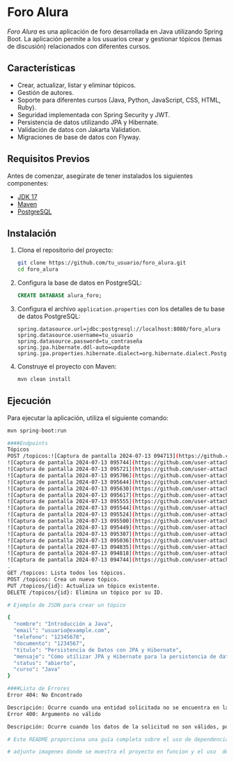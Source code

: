 # Foro Alura

_Foro Alura_ es una aplicación de foro desarrollada en Java utilizando Spring Boot. La aplicación permite a los usuarios crear y gestionar tópicos (temas de discusión) relacionados con diferentes cursos.

## Características

- Crear, actualizar, listar y eliminar tópicos.
- Gestión de autores.
- Soporte para diferentes cursos (Java, Python, JavaScript, CSS, HTML, Ruby).
- Seguridad implementada con Spring Security y JWT.
- Persistencia de datos utilizando JPA y Hibernate.
- Validación de datos con Jakarta Validation.
- Migraciones de base de datos con Flyway.

## Requisitos Previos

Antes de comenzar, asegúrate de tener instalados los siguientes componentes:

- [JDK 17](https://www.oracle.com/java/technologies/javase-jdk17-downloads.html)
- [Maven](https://maven.apache.org/download.cgi)
- [PostgreSQL](https://www.postgresql.org/download/)

## Instalación

1. Clona el repositorio del proyecto:

    ```bash
    git clone https://github.com/tu_usuario/foro_alura.git
    cd foro_alura
    ```

2. Configura la base de datos en PostgreSQL:

    ```sql
    CREATE DATABASE alura_foro;
    ```

3. Configura el archivo `application.properties` con los detalles de tu base de datos PostgreSQL:

    ```properties
    spring.datasource.url=jdbc:postgresql://localhost:8080/foro_alura
    spring.datasource.username=tu_usuario
    spring.datasource.password=tu_contraseña
    spring.jpa.hibernate.ddl-auto=update
    spring.jpa.properties.hibernate.dialect=org.hibernate.dialect.PostgreSQLDialect
    ```

4. Construye el proyecto con Maven:

    ```bash
    mvn clean install
    ```

## Ejecución

Para ejecutar la aplicación, utiliza el siguiente comando:

```bash
mvn spring-boot:run

####Endpoints
Tópicos
POST /topicos:![Captura de pantalla 2024-07-13 094713](https://github.com/user-attachments/assets/126d1759-07bc-4682-8904-fe900543e1e4)![Captura de pantalla 2024-07-13 095800](https://github.com/user-attachments/assets/384dd05f-0d0b-42c5-a5e6-fb8a242904aa)
![Captura de pantalla 2024-07-13 095744](https://github.com/user-attachments/assets/509f6036-9e5a-4384-acfc-a53363e95a3e)
![Captura de pantalla 2024-07-13 095721](https://github.com/user-attachments/assets/e7205b79-821d-4d03-a685-dbda9ae90acc)
![Captura de pantalla 2024-07-13 095706](https://github.com/user-attachments/assets/1d2806b6-5fae-4a30-a0ec-6592b9221271)
![Captura de pantalla 2024-07-13 095644](https://github.com/user-attachments/assets/b612b3da-3aa8-4260-878b-e4480712d472)
![Captura de pantalla 2024-07-13 095630](https://github.com/user-attachments/assets/2cc72642-208a-453d-a79b-4f3dc9ed23ad)
![Captura de pantalla 2024-07-13 095617](https://github.com/user-attachments/assets/88006f26-a769-4684-af85-0c377fc8fb00)
![Captura de pantalla 2024-07-13 095555](https://github.com/user-attachments/assets/a67b7445-e044-4fd0-9349-eca0fd3aa196)
![Captura de pantalla 2024-07-13 095544](https://github.com/user-attachments/assets/b8f6bcf4-5d2e-4139-9518-b22a1af733b5)
![Captura de pantalla 2024-07-13 095524](https://github.com/user-attachments/assets/b3af7ef5-49af-46b0-91d3-ad01891828f9)
![Captura de pantalla 2024-07-13 095500](https://github.com/user-attachments/assets/964ba334-2b90-4ce0-a7ad-1a7d31045305)
![Captura de pantalla 2024-07-13 095449](https://github.com/user-attachments/assets/b735ad40-40d7-4dea-806f-62d2ffc38922)
![Captura de pantalla 2024-07-13 095307](https://github.com/user-attachments/assets/eb1d8c39-e502-47b5-a9bb-e7284904872e)
![Captura de pantalla 2024-07-13 095036](https://github.com/user-attachments/assets/5585fb72-4567-41a1-bbc1-123811b5b870)
![Captura de pantalla 2024-07-13 094835](https://github.com/user-attachments/assets/fb493cbf-dea9-4f85-90dd-d7eb30122cca)
![Captura de pantalla 2024-07-13 094818](https://github.com/user-attachments/assets/195b53f7-1051-4e11-b885-da0b3c7e61dd)
![Captura de pantalla 2024-07-13 094744](https://github.com/user-attachments/assets/58867d62-6a21-4feb-91ef-75f6dc8c9132)
.
GET /topicos: Lista todos los tópicos.
POST /topicos: Crea un nuevo tópico.
PUT /topicos/{id}: Actualiza un tópico existente.
DELETE /topicos/{id}: Elimina un tópico por su ID.

# Ejemplo de JSON para crear un tópico

{
  "nombre": "Introducción a Java",
  "email": "usuario@example.com",
  "telefono": "12345678",
  "documento": "1234567",
  "titulo": "Persistencia de Datos con JPA y Hibernate",
  "mensaje": "Cómo utilizar JPA y Hibernate para la persistencia de datos en aplicaciones Java.",
  "status": "abierto",
  "curso": "Java"
}

####Lista de Errores
Error 404: No Encontrado

Descripción: Ocurre cuando una entidad solicitada no se encuentra en la base de datos.
Error 400: Argumento no válido

Descripción: Ocurre cuando los datos de la solicitud no son válidos, por ejemplo, cuando los campos requeridos no están presentes o no cumplen con las restricciones de validación.

# Este README proporciona una guía completa sobre el uso de dependencias y tecnologías, manejador de errores, y la autenticación con JWT en tu aplicación `foro_alura`. Ajusta y expande esta información según sea necesario para reflejar mejor las características y funcionalidades específicas de tu proyecto.

# adjunto imagenes donde se muestra el proyecto en funcion y el uso  de tecnologias y variables de entorno
